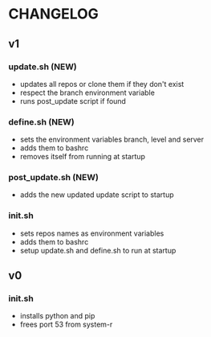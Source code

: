 # CHANGELOG

## v1

### update.sh (NEW)

-   updates all repos or clone them if they don't exist
-   respect the branch environment variable
-   runs post_update script if found

### define.sh (NEW)

-   sets the environment variables branch, level and server
-   adds them to bashrc
-   removes itself from running at startup

### post_update.sh (NEW)

-   adds the new updated update script to startup

### init.sh

-   sets repos names as environment variables
-   adds them to bashrc
-   setup update.sh and define.sh to run at startup

## v0

### init.sh

-   installs python and pip
-   frees port 53 from system-r

